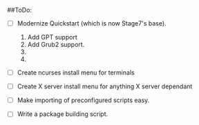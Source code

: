 
##ToDo:
- [ ] Modernize Quickstart (which is now Stage7's base).
  1. Add GPT support
  2. Add Grub2 support.
  3.
  4. 
- [ ] Create ncurses install menu for terminals

- [ ] Create X server install menu for anything X server dependant

- [ ] Make importing of preconfigured scripts easy.

- [ ] Write a package building script.


